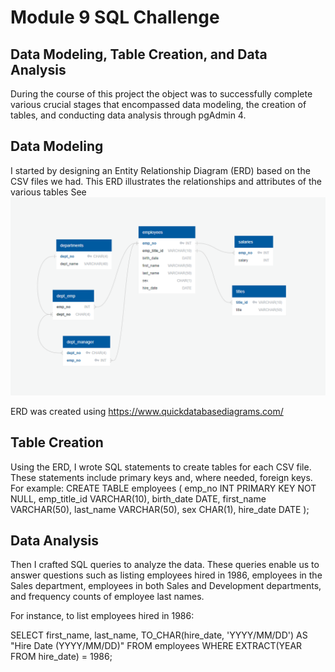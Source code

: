 # Module 9 SQL Challenge

## Data Modeling, Table Creation, and Data Analysis

During the course of this project the object was to successfully complete various crucial stages that encompassed data modeling, the creation of tables, and conducting data analysis through pgAdmin 4.
## Data Modeling
I started by designing an Entity Relationship Diagram (ERD) based on the CSV files we had. This ERD illustrates the relationships and attributes of the various tables
See ![Sql_challenge_erd.png](https://github.com/Alex-WRK/module_9_challenge/blob/main/Ressources/Sql_challenge_erd.png)

ERD was created using https://www.quickdatabasediagrams.com/

## Table Creation
Using the ERD, I wrote SQL statements to create tables for each CSV file. These statements include primary keys and, where needed, foreign keys. For example:
CREATE TABLE employees (
    emp_no INT PRIMARY KEY NOT NULL,
    emp_title_id VARCHAR(10),
    birth_date DATE,
    first_name VARCHAR(50),
    last_name VARCHAR(50),
    sex CHAR(1),
    hire_date DATE
);

## Data Analysis
Then I crafted SQL queries to analyze the data. These queries enable us to answer questions such as listing employees hired in 1986, employees in the Sales department, employees in both Sales and Development departments, and frequency counts of employee last names.

For instance, to list employees hired in 1986:

SELECT first_name, last_name, TO_CHAR(hire_date, 'YYYY/MM/DD') AS "Hire Date (YYYY/MM/DD)"
FROM employees
WHERE EXTRACT(YEAR FROM hire_date) = 1986;




